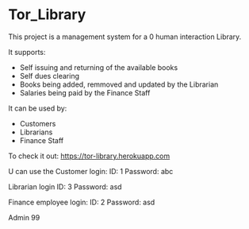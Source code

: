 # Tor_Library

This project is a management system for a 0 human interaction Library.

It supports:
- Self issuing and returning of the available books
- Self dues clearing
- Books being added, remmoved and updated by the Librarian
- Salaries being paid by the Finance Staff

It can be used by:
- Customers
- Librarians
- Finance Staff

To check it out:
https://tor-library.herokuapp.com

U can use the
Customer login:
ID: 1
Password: abc

Librarian login
ID: 3
Password: asd

Finance employee login:
ID: 2
Password: asd

Admin 99
